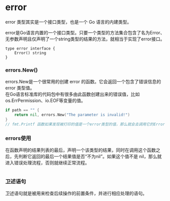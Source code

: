 # error

error 类型其实是一个接口类型，也是一个 Go 语言的内建类型。



error是Go语言内置的一个接口类型。只要一个类型的方法集合包含了名为Error、无参数声明且仅声明了一个string类型的结果的方法，就相当于实现了error接口。
```
type error interface { 
    Error() string
}
```


### errors.New()
errors.New是一个很常用的创建 error 的函数。它会返回一个包含了错误信息的 error 类型值。  
在Go语言标准库的代码包中有很多由此函数创建出来的错误值，比如os.ErrPermission、io.EOF等变量的值。
```go
if path == "" {
    return nil, errors.New("The parameter is invalid!")
}  
// fmt.Printf 函数如果发现被打印的值是一个error类型的值，那么就会去调用它的Error方法。
```


### errors使用
在函数声明的结果列表的最后，声明一个该类型的结果，同时在调用这个函数之后，先判断它返回的最后一个结果值是否“不为nil”。如果这个值不是 nil，那么就进入错误处理流程，否则就继续正常流程。
```go

```



### 卫述语句
卫述语句就是被用来检查后续操作的前置条件，并进行相应处理的语句。




















